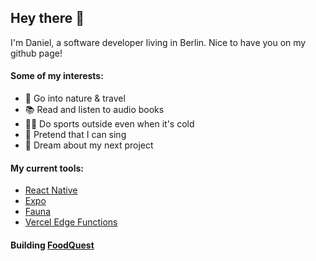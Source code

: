 ## Hey there 🦦
I'm Daniel, a software developer living in Berlin. Nice to have you on my github page!

#### Some of my interests:
- 🌳 Go into nature & travel
- 📚 Read and listen to audio books
- 🤸‍♂️ Do sports outside even when it's cold
- 🎤 Pretend that I can sing
- 🚀 Dream about my next project

#### My current tools:
- <a href="https://reactnative.dev/" target="_blank" rel="noopener noreferrer">React Native</a>
- <a href="https://expo.dev/" target="_blank" rel="noopener noreferrer">Expo</a>
- <a href="https://fauna.com/" target="_blank" rel="noopener noreferrer">Fauna</a> 
- <a href="https://vercel.com/docs/concepts/functions/edge-functions" target="_blank" rel="noopener noreferrer">Vercel Edge Functions</a>

#### Building [FoodQuest](https://food.quest)
